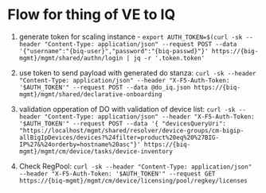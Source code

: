 # Flow for thing of VE to IQ

1. generate token for scaling instance - 
  `export AUTH_TOKEN=$(curl -sk --header "Content-Type: application/json" --request POST --data '{"username":"{biq-user}","password":"{biq-passwd}"}' https://{big-mgmt}/mgmt/shared/authn/login | jq -r '.token.token'`

2. use token to send payload with generated do stanza:
  `curl -sk --header "Content-Type: application/json" --header "X-F5-Auth-Token: '$AUTH_TOKEN'" --request POST --data @do_iq.json https://{biq-mgmt}/mgmt/shared/declarative-onboarding`

3. validation opperation of DO with validation of device list:
  `curl -sk --header "Content-Type: application/json" --header "X-F5-Auth-Token: '$AUTH_TOKEN'" --request POST --data '{
    "devicesQueryUri": "https://localhost/mgmt/shared/resolver/device-groups/cm-bigip-allBigIpDevices/devices?%24filter=product%20eq%20%27BIG-IP%27&%24orderby=hostname%20asc"}' https://{biq-mgmt}/mgmt/cm/device/tasks/device-inventory`

4. Check RegPool:
  `curl -sk --header "Content-Type: application/json" --header "X-F5-Auth-Token: '$AUTH_TOKEN'" --request GET https://{biq-mgmt}/mgmt/cm/device/licensing/pool/regkey/licenses`


